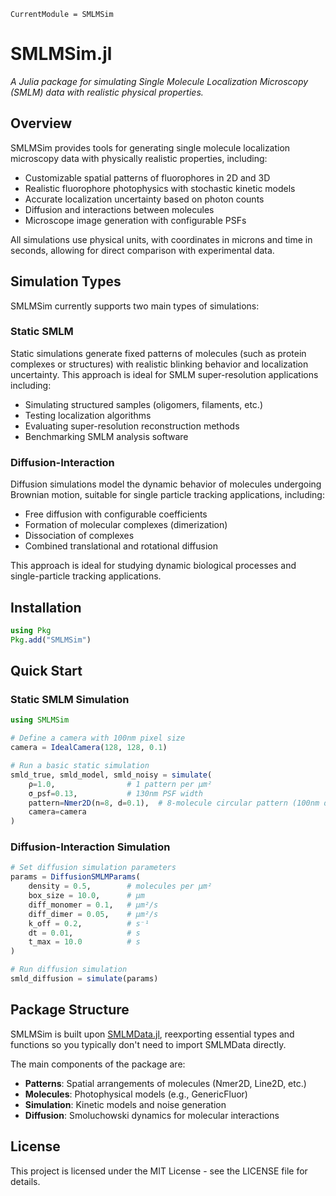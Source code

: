 ```@meta
CurrentModule = SMLMSim
```

# SMLMSim.jl

*A Julia package for simulating Single Molecule Localization Microscopy (SMLM) data with realistic physical properties.*

## Overview

SMLMSim provides tools for generating single molecule localization microscopy data with physically realistic properties, including:

- Customizable spatial patterns of fluorophores in 2D and 3D
- Realistic fluorophore photophysics with stochastic kinetic models
- Accurate localization uncertainty based on photon counts
- Diffusion and interactions between molecules
- Microscope image generation with configurable PSFs

All simulations use physical units, with coordinates in microns and time in seconds, allowing for direct comparison with experimental data.

## Simulation Types

SMLMSim currently supports two main types of simulations:

### Static SMLM

Static simulations generate fixed patterns of molecules (such as protein complexes or structures) with realistic blinking behavior and localization uncertainty. This approach is ideal for SMLM super-resolution applications including:

- Simulating structured samples (oligomers, filaments, etc.)
- Testing localization algorithms
- Evaluating super-resolution reconstruction methods
- Benchmarking SMLM analysis software

### Diffusion-Interaction

Diffusion simulations model the dynamic behavior of molecules undergoing Brownian motion, suitable for single particle tracking applications, including:

- Free diffusion with configurable coefficients
- Formation of molecular complexes (dimerization)
- Dissociation of complexes
- Combined translational and rotational diffusion

This approach is ideal for studying dynamic biological processes and single-particle tracking applications.

## Installation

```julia
using Pkg
Pkg.add("SMLMSim")
```

## Quick Start

### Static SMLM Simulation

```julia
using SMLMSim

# Define a camera with 100nm pixel size
camera = IdealCamera(128, 128, 0.1)

# Run a basic static simulation
smld_true, smld_model, smld_noisy = simulate(
    ρ=1.0,                # 1 pattern per μm²
    σ_psf=0.13,           # 130nm PSF width
    pattern=Nmer2D(n=8, d=0.1),  # 8-molecule circular pattern (100nm diameter)
    camera=camera
)
```

### Diffusion-Interaction Simulation

```julia
# Set diffusion simulation parameters
params = DiffusionSMLMParams(
    density = 0.5,        # molecules per μm²
    box_size = 10.0,      # μm
    diff_monomer = 0.1,   # μm²/s
    diff_dimer = 0.05,    # μm²/s
    k_off = 0.2,          # s⁻¹
    dt = 0.01,            # s
    t_max = 10.0          # s
)

# Run diffusion simulation
smld_diffusion = simulate(params)
```

## Package Structure

SMLMSim is built upon [SMLMData.jl](https://github.com/JuliaSMLM/SMLMData.jl), reexporting essential types and functions so you typically don't need to import SMLMData directly.

The main components of the package are:

- **Patterns**: Spatial arrangements of molecules (Nmer2D, Line2D, etc.)
- **Molecules**: Photophysical models (e.g., GenericFluor)
- **Simulation**: Kinetic models and noise generation
- **Diffusion**: Smoluchowski dynamics for molecular interactions



## License

This project is licensed under the MIT License - see the LICENSE file for details.